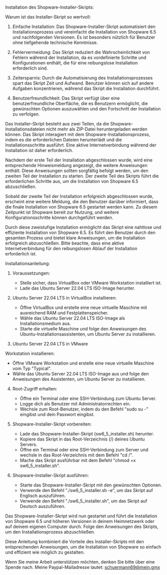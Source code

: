 Installation des Shopware-Installer-Skripts:

Warum ist das Installer-Skript so wertvoll:

1. Einfache Installation:
   Das Shopware-Installer-Skript automatisiert den Installationsprozess und vereinfacht die Installation von Shopware 6.5 und nachfolgenden Versionen. Es ist besonders nützlich für Benutzer ohne tiefgehende technische Kenntnisse.

2. Fehlervermeidung:
   Das Skript reduziert die Wahrscheinlichkeit von Fehlern während der Installation, da es vordefinierte Schritte und Konfigurationen enthält, die für eine reibungslose Installation erforderlich sind.

3. Zeitersparnis:
   Durch die Automatisierung des Installationsprozesses spart das Skript Zeit und Aufwand. Benutzer können sich auf andere Aufgaben konzentrieren, während das Skript die Installation durchführt.

4. Benutzerfreundlichkeit:
   Das Skript verfügt über eine benutzerfreundliche Oberfläche, die es Benutzern ermöglicht, die gewünschten Optionen auszuwählen und den Fortschritt der Installation zu verfolgen.

Das Installer-Skript besteht aus zwei Teilen, da die Shopware-Installationsdateien nicht mehr als ZIP-Datei heruntergeladen werden können. Das Skript interagiert mit dem Shopware-Installationsprozess, indem es die erforderlichen Dateien herunterlädt und die Installationsschritte ausführt. Eine aktive Internetverbindung während der Installation ist daher erforderlich.

Nachdem der erste Teil der Installation abgeschlossen wurde, wird eine entsprechende Hinweismeldung angezeigt, die weitere Anweisungen enthält. Diese Anweisungen sollten sorgfältig befolgt werden, um den zweiten Teil der Installation zu starten. Der zweite Teil des Skripts führt die erforderlichen Schritte aus, um die Installation von Shopware 6.5 abzuschließen.

Sobald der zweite Teil der Installation erfolgreich abgeschlossen wurde, erscheint eine weitere Meldung, die den Benutzer darüber informiert, dass die finale Installation von Shopware 6.5 gestartet werden kann. Zu diesem Zeitpunkt ist Shopware bereit zur Nutzung, und weitere Konfigurationsschritte können durchgeführt werden.

Durch diese zweistufige Installation ermöglicht das Skript eine nahtlose und effiziente Installation von Shopware 6.5. Es führt den Benutzer durch den gesamten Prozess und bietet klare Anweisungen, um die Installation erfolgreich abzuschließen. Bitte beachte, dass eine aktive Internetverbindung für den reibungslosen Ablauf der Installation erforderlich ist.

Installationsanleitung:

1. Voraussetzungen:
   - Stelle sicher, dass VirtualBox oder VMware Workstation installiert ist.
   - Lade das Ubuntu Server 22.04 LTS ISO-Image herunter.

2. Ubuntu Server 22.04 LTS in VirtualBox installieren:
   - Öffne VirtualBox und erstelle eine neue virtuelle Maschine mit ausreichend RAM und Festplattenspeicher.
   - Wähle das Ubuntu Server 22.04 LTS ISO-Image als Installationsmedium aus.
   - Starte die virtuelle Maschine und folge den Anweisungen des Ubuntu-Installationsassistenten, um Ubuntu Server zu installieren.

3. Ubuntu Server 22.04 LTS in VMware

 Workstation installieren:
   - Öffne VMware Workstation und erstelle eine neue virtuelle Maschine vom Typ "Typical".
   - Wähle das Ubuntu Server 22.04 LTS ISO-Image aus und folge den Anweisungen des Assistenten, um Ubuntu Server zu installieren.

4. Root-Zugriff erhalten:
   - Öffne ein Terminal oder eine SSH-Verbindung zum Ubuntu Server.
   - Logge dich als Benutzer mit Administratorrechten ein.
   - Wechsle zum Root-Benutzer, indem du den Befehl "sudo su -" eingibst und dein Passwort eingibst.

5. Shopware-Installer-Skript vorbereiten:
   - Lade das Shopware-Installer-Skript (sw6_5_installer.sh) herunter.
   - Kopiere das Skript in das Root-Verzeichnis (/) deines Ubuntu Servers.
   - Öffne ein Terminal oder eine SSH-Verbindung zum Server und wechsle in das Root-Verzeichnis mit dem Befehl "cd /".
   - Mache das Skript ausführbar mit dem Befehl "chmod +x sw6_5_installer.sh".

6. Shopware-Installer-Skript ausführen:
   - Starte das Shopware-Installer-Skript mit den gewünschten Optionen.
   - Verwende den Befehl "./sw6_5_installer.sh -e", um das Skript auf Englisch auszuführen.
   - Verwende den Befehl "./sw6_5_installer.sh", um das Skript auf Deutsch auszuführen.

Das Shopware-Installer-Skript wird nun gestartet und führt die Installation von Shopware 6.5 und höheren Versionen in deinem Heimnetzwerk oder auf deinem eigenen Computer durch. Folge den Anweisungen des Skripts, um den Installationsprozess abzuschließen.

Diese Anleitung kombiniert die Vorteile des Installer-Skripts mit den entsprechenden Anweisungen, um die Installation von Shopware so einfach und effizient wie möglich zu gestalten.

Wenn Sie meine Arbeit unterstützen möchten, denken Sie bitte über eine Spende nach.
Meine Paypal-Mailadresse lautet: schuermann69@mein.gmx
